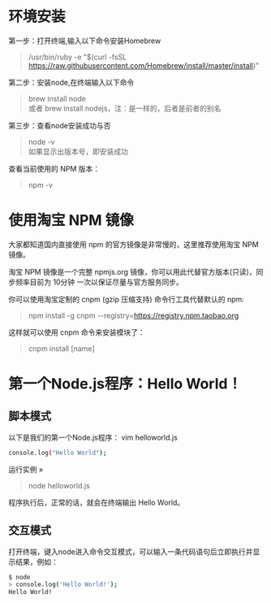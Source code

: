 
环境安装
=============
第一步：打开终端,输入以下命令安装Homebrew  
> /usr/bin/ruby -e "$(curl -fsSL https://raw.githubusercontent.com/Homebrew/install/master/install)"  
  
第二步：安装node,在终端输入以下命令  
> brew install node  
> 或者
> brew install nodejs，注：是一样的，后者是前者的别名  
  
第三步：查看node安装成功与否  
> node -v  
如果显示出版本号，即安装成功  

查看当前使用的 NPM 版本：
> npm -v



使用淘宝 NPM 镜像
=============
大家都知道国内直接使用 npm 的官方镜像是非常慢的，这里推荐使用淘宝 NPM 镜像。

淘宝 NPM 镜像是一个完整 npmjs.org 镜像，你可以用此代替官方版本(只读)，同步频率目前为 10分钟 一次以保证尽量与官方服务同步。

你可以使用淘宝定制的 cnpm (gzip 压缩支持) 命令行工具代替默认的 npm:
> npm install -g cnpm --registry=https://registry.npm.taobao.org

这样就可以使用 cnpm 命令来安装模块了：
> cnpm install [name]






第一个Node.js程序：Hello World！
=============
脚本模式
-------------
以下是我们的第一个Node.js程序：
vim helloworld.js
```sh
console.log("Hello World");
```
运行实例 »
> node helloworld.js

程序执行后，正常的话，就会在终端输出 Hello World。



交互模式
-------------
打开终端，键入node进入命令交互模式，可以输入一条代码语句后立即执行并显示结果，例如：

```sh
$ node
> console.log('Hello World!');
Hello World!
```
  
